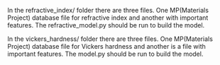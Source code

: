 In the refractive_index/ folder there are three files. One MP(Materials Project) database file for refractive index and another with important features. The refractive_model.py should be run to build the model. 

In the vickers_hardness/ folder there are three files. One MP(Materials Project) database file for Vickers hardness and another is a file with important features. The model.py should be run to build the model. 
